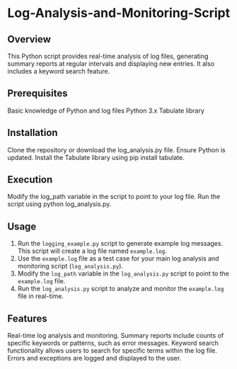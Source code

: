 # Log-Analysis-and-Monitoring-Script

## Overview
This Python script provides real-time analysis of log files, generating summary reports at regular intervals and displaying new entries. It also includes a keyword search feature.

## Prerequisites
Basic knowledge of Python and log files
Python 3.x
Tabulate library 

## Installation
Clone the repository or download the log_analysis.py file.
Ensure Python is updated.
Install the Tabulate library using pip install tabulate.

## Execution
Modify the log_path variable in the script to point to your log file.
Run the script using python log_analysis.py.

## Usage
1. Run the `logging_example.py` script to generate example log messages. This script will create a log file named `example.log`.
2. Use the `example.log` file as a test case for your main log analysis and monitoring script (`log_analysis.py`).
3. Modify the `log_path` variable in the `log_analysis.py` script to point to the `example.log` file.
4. Run the `log_analysis.py` script to analyze and monitor the `example.log` file in real-time.


## Features
Real-time log analysis and monitoring.
Summary reports include counts of specific keywords or patterns, such as error messages.
Keyword search functionality allows users to search for specific terms within the log file.
Errors and exceptions are logged and displayed to the user.

